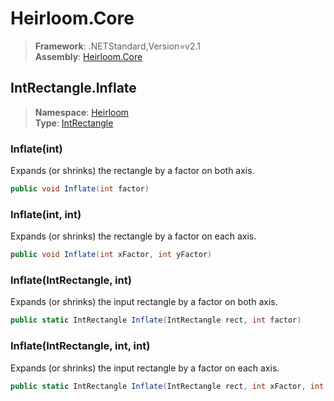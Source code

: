 # Heirloom.Core

> **Framework**: .NETStandard,Version=v2.1  
> **Assembly**: [Heirloom.Core][0]  

## IntRectangle.Inflate

> **Namespace**: [Heirloom][0]  
> **Type**: [IntRectangle][1]  

### Inflate(int)

Expands (or shrinks) the rectangle by a factor on both axis.

```cs
public void Inflate(int factor)
```

### Inflate(int, int)

Expands (or shrinks) the rectangle by a factor on each axis.

```cs
public void Inflate(int xFactor, int yFactor)
```

### Inflate(IntRectangle, int)

Expands (or shrinks) the input rectangle by a factor on both axis.

```cs
public static IntRectangle Inflate(IntRectangle rect, int factor)
```

### Inflate(IntRectangle, int, int)

Expands (or shrinks) the input rectangle by a factor on each axis.

```cs
public static IntRectangle Inflate(IntRectangle rect, int xFactor, int yFactor)
```

[0]: ../Heirloom.Core.md
[1]: Heirloom.IntRectangle.md
